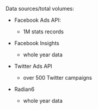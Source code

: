 Data sources/total volumes:

- Facebook Ads API:
    - 1M stats records

- Facebook Insights
    - whole year data

- Twitter Ads API
    - over 500 Twitter campaigns

- Radian6
    - whole year data
